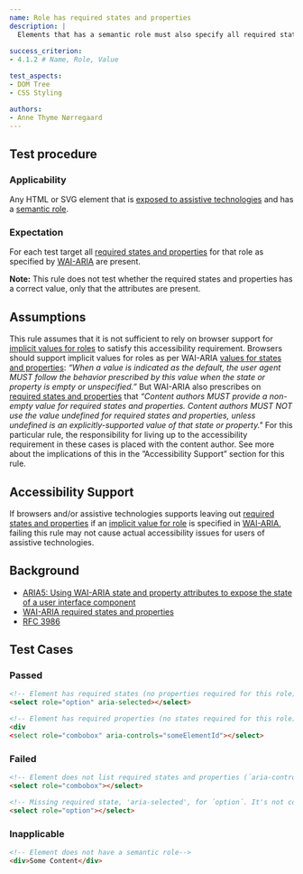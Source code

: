 ```yaml
---
name: Role has required states and properties
description: |
  Elements that has a semantic role must also specify all required states and properties
  
success_criterion:
- 4.1.2 # Name, Role, Value

test_aspects:
- DOM Tree
- CSS Styling

authors:
- Anne Thyme Nørregaard
---
```


## Test procedure

### Applicability

Any HTML or SVG element that is [exposed to assistive technologies](#exposed-to-assistive-technologies) and has a [semantic role](#semantic-role). 

### Expectation

For each test target all [required states and properties](https://www.w3.org/TR/wai-aria/#requiredState) for that role as specified by [WAI-ARIA](https://www.w3.org/TR/wai-aria) are present.

**Note:** This rule does not test whether the required states and properties has a correct value, only that the attributes are present.

## Assumptions

This rule assumes that it is not sufficient to rely on browser support for [implicit values for roles](https://www.w3.org/TR/wai-aria-1.1/#implictValueForRole) to satisfy this accessibility requirement. Browsers should support implicit values for roles as per WAI-ARIA [values for states and properties](https://www.w3.org/TR/wai-aria/#state_prop_values): _“When a value is indicated as the default, the user agent MUST follow the behavior prescribed by this value when the state or property is empty or unspecified.”_ But WAI-ARIA also prescribes on [required states and properties](https://www.w3.org/TR/wai-aria/#requiredState) that _“Content authors MUST provide a non-empty value for required states and properties. Content authors MUST NOT use the value undefined for required states and properties, unless undefined is an explicitly-supported value of that state or property."_ For this particular rule, the responsibility for living up to the accessibility requirement in these cases is placed with the content author. See more about the implications of this in the ”Accessibility Support” section for this rule.

## Accessibility Support

If browsers and/or assistive technologies supports leaving out [required states and properties](https://www.w3.org/TR/wai-aria-1.1/#requiredState) if an [implicit value for role](https://www.w3.org/TR/wai-aria-1.1/#implictValueForRole) is specified in [WAI-ARIA](https://www.w3.org/TR/wai-aria-1.1/#implictValueForRole), failing this rule may not cause actual accessibility issues for users of assistive technologies. 

## Background

- [ARIA5: Using WAI-ARIA state and property attributes to expose the state of a user interface component](https://www.w3.org/TR/2016/NOTE-WCAG20-TECHS-20161007/ARIA5)
- [WAI-ARIA required states and properties](https://www.w3.org/TR/wai-aria-1.1/#requiredState)
-  [RFC 3986](https://www.ietf.org/rfc/rfc3986.txt)

## Test Cases

### Passed

```html
<!-- Element has required states (no properties required for this role) -->
<select role="option" aria-selected></select>
```

```html
<!-- Element has required properties (no states required for this role) -->
<div 
<select role="combobox" aria-controls="someElementId"></select>
```

### Failed

```html
<!-- Element does not list required states and properties (´aria-controls´ is required property for ´combobox´) -->
<select role="combobox"></select>
```

```html
<!-- Missing required state, 'aria-selected', for ´option´. It's not considered sufficient that 'aria-selected' has an implicit value (´false´) specified -->
<select role="option"></select>
```

### Inapplicable

```html
<!-- Element does not have a semantic role-->
<div>Some Content</div>
```
